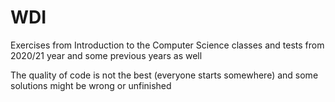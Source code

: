 # WDI

Exercises from Introduction to the Computer Science classes and tests from 2020/21 year and some previous years as well

The quality of code is not the best (everyone starts somewhere) and some solutions might be wrong or unfinished
